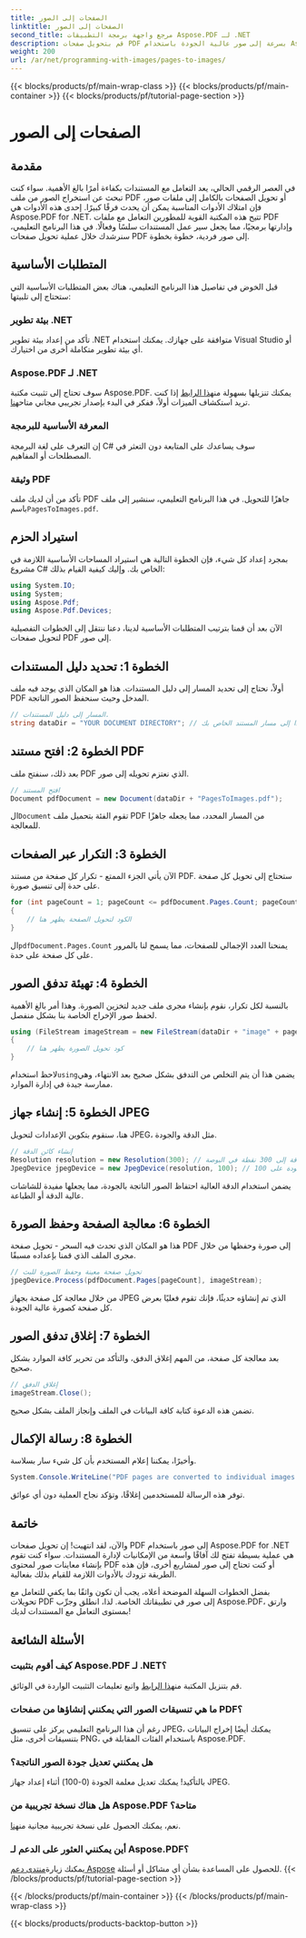 ```yaml
---
title: الصفحات إلى الصور
linktitle: الصفحات إلى الصور
second_title: مرجع واجهة برمجة التطبيقات Aspose.PDF لـ .NET
description: قم بتحويل صفحات PDF بسرعة إلى صور عالية الجودة باستخدام Aspose.PDF لـ .NET باستخدام هذا الدليل الشامل خطوة بخطوة.
weight: 200
url: /ar/net/programming-with-images/pages-to-images/
---
```


{{< blocks/products/pf/main-wrap-class >}}
{{< blocks/products/pf/main-container >}}
{{< blocks/products/pf/tutorial-page-section >}}

# الصفحات إلى الصور

## مقدمة

في العصر الرقمي الحالي، يعد التعامل مع المستندات بكفاءة أمرًا بالغ الأهمية. سواء كنت تبحث عن استخراج الصور من ملف PDF أو تحويل الصفحات بالكامل إلى ملفات صور، فإن امتلاك الأدوات المناسبة يمكن أن يحدث فرقًا كبيرًا. إحدى هذه الأدوات هي Aspose.PDF for .NET. تتيح هذه المكتبة القوية للمطورين التعامل مع ملفات PDF وإدارتها برمجيًا، مما يجعل سير عمل المستندات سلسًا وفعالًا. في هذا البرنامج التعليمي، سنرشدك خلال عملية تحويل صفحات PDF إلى صور فردية، خطوة بخطوة.

## المتطلبات الأساسية

قبل الخوض في تفاصيل هذا البرنامج التعليمي، هناك بعض المتطلبات الأساسية التي ستحتاج إلى تلبيتها:

### بيئة تطوير .NET

تأكد من إعداد بيئة تطوير .NET متوافقة على جهازك. يمكنك استخدام Visual Studio أو أي بيئة تطوير متكاملة أخرى من اختيارك.

### Aspose.PDF لـ .NET

 سوف تحتاج إلى تثبيت مكتبة Aspose.PDF. يمكنك تنزيلها بسهولة من[هذا الرابط](https://releases.aspose.com/pdf/net/) إذا كنت تريد استكشاف الميزات أولاً، ففكر في البدء بإصدار تجريبي مجاني متاح[هنا](https://releases.aspose.com/).

### المعرفة الأساسية للبرمجة

إن التعرف على لغة البرمجة C# سوف يساعدك على المتابعة دون التعثر في المصطلحات أو المفاهيم.

### وثيقة PDF

 تأكد من أن لديك ملف PDF جاهزًا للتحويل. في هذا البرنامج التعليمي، سنشير إلى ملف باسم`PagesToImages.pdf`.

## استيراد الحزم

بمجرد إعداد كل شيء، فإن الخطوة التالية هي استيراد المساحات الأساسية اللازمة في مشروع C# الخاص بك. وإليك كيفية القيام بذلك:

```csharp
using System.IO;
using System;
using Aspose.Pdf;
using Aspose.Pdf.Devices;
```

الآن بعد أن قمنا بترتيب المتطلبات الأساسية لدينا، دعنا ننتقل إلى الخطوات التفصيلية لتحويل صفحات PDF إلى صور.

## الخطوة 1: تحديد دليل المستندات

أولاً، نحتاج إلى تحديد المسار إلى دليل المستندات. هذا هو المكان الذي يوجد فيه ملف PDF المدخل وحيث سنحفظ الصور الناتجة.

```csharp
// المسار إلى دليل المستندات.
string dataDir = "YOUR DOCUMENT DIRECTORY"; // قم بتحديث هذا إلى مسار المستند الخاص بك
```

## الخطوة 2: افتح مستند PDF

بعد ذلك، سنفتح ملف PDF الذي نعتزم تحويله إلى صور.

```csharp
// افتح المستند
Document pdfDocument = new Document(dataDir + "PagesToImages.pdf");
```

 ال`Document` تقوم الفئة بتحميل ملف PDF من المسار المحدد، مما يجعله جاهزًا للمعالجة.

## الخطوة 3: التكرار عبر الصفحات

الآن يأتي الجزء الممتع - تكرار كل صفحة من مستند PDF. ستحتاج إلى تحويل كل صفحة على حدة إلى تنسيق صورة.

```csharp
for (int pageCount = 1; pageCount <= pdfDocument.Pages.Count; pageCount++)
{
    // الكود لتحويل الصفحة يظهر هنا
}
```

 ال`pdfDocument.Pages.Count` يمنحنا العدد الإجمالي للصفحات، مما يسمح لنا بالمرور على كل صفحة على حدة.

## الخطوة 4: تهيئة تدفق الصور

بالنسبة لكل تكرار، نقوم بإنشاء مجرى ملف جديد لتخزين الصورة. وهذا أمر بالغ الأهمية لحفظ صور الإخراج الخاصة بنا بشكل منفصل.

```csharp
using (FileStream imageStream = new FileStream(dataDir + "image" + pageCount + "_out" + ".jpg", FileMode.Create))
{
    // كود تحويل الصورة يظهر هنا
}
```

 لاحظ استخدام`using`يضمن هذا أن يتم التخلص من التدفق بشكل صحيح بعد الانتهاء، وهي ممارسة جيدة في إدارة الموارد.

## الخطوة 5: إنشاء جهاز JPEG

هنا، سنقوم بتكوين الإعدادات لتحويل JPEG، مثل الدقة والجودة.

```csharp
// إنشاء كائن الدقة
Resolution resolution = new Resolution(300); // ضبط الدقة إلى 300 نقطة في البوصة
JpegDevice jpegDevice = new JpegDevice(resolution, 100); // تم ضبط الجودة على 100
```

يضمن استخدام الدقة العالية احتفاظ الصور الناتجة بالجودة، مما يجعلها مفيدة للشاشات عالية الدقة أو الطباعة.

## الخطوة 6: معالجة الصفحة وحفظ الصورة

هذا هو المكان الذي تحدث فيه السحر - تحويل صفحة PDF إلى صورة وحفظها من خلال مجرى الملف الذي قمنا بإعداده مسبقًا.

```csharp
// تحويل صفحة معينة وحفظ الصورة للبث
jpegDevice.Process(pdfDocument.Pages[pageCount], imageStream);
```

من خلال معالجة كل صفحة بجهاز JPEG الذي تم إنشاؤه حديثًا، فإنك تقوم فعليًا بعرض كل صفحة كصورة عالية الجودة.

## الخطوة 7: إغلاق تدفق الصور

بعد معالجة كل صفحة، من المهم إغلاق الدفق، والتأكد من تحرير كافة الموارد بشكل صحيح.

```csharp
// إغلاق الدفق
imageStream.Close();
```

تضمن هذه الدعوة كتابة كافة البيانات في الملف وإنجاز الملف بشكل صحيح.

## الخطوة 8: رسالة الإكمال

وأخيرًا، يمكننا إعلام المستخدم بأن كل شيء سار بسلاسة.

```csharp
System.Console.WriteLine("PDF pages are converted to individual images successfully!");
```

توفر هذه الرسالة للمستخدمين إغلاقًا، وتؤكد نجاح العملية دون أي عوائق.

## خاتمة

والآن، لقد انتهيت! إن تحويل صفحات PDF إلى صور باستخدام Aspose.PDF for .NET هي عملية بسيطة تفتح لك آفاقًا واسعة من الإمكانيات لإدارة المستندات. سواء كنت تقوم بإنشاء معاينات صور لمحتوى PDF أو كنت تحتاج إلى صور لمشاريع أخرى، فإن هذه الطريقة تزودك بالأدوات اللازمة للقيام بذلك بفعالية.

بفضل الخطوات السهلة الموضحة أعلاه، يجب أن تكون واثقًا بما يكفي للتعامل مع تحويلات PDF إلى صور في تطبيقاتك الخاصة. لذا، انطلق وجرِّب Aspose.PDF، وارتق بمستوى التعامل مع المستندات لديك!

## الأسئلة الشائعة

### كيف أقوم بتثبيت Aspose.PDF لـ .NET؟
 قم بتنزيل المكتبة من[هذا الرابط](https://releases.aspose.com/pdf/net/) واتبع تعليمات التثبيت الواردة في الوثائق.

### ما هي تنسيقات الصور التي يمكنني إنشاؤها من صفحات PDF؟
رغم أن هذا البرنامج التعليمي يركز على تنسيق JPEG، يمكنك أيضًا إخراج البيانات بتنسيقات أخرى، مثل PNG، باستخدام الفئات المقابلة في Aspose.PDF.

### هل يمكنني تعديل جودة الصور الناتجة؟
بالتأكيد! يمكنك تعديل معلمة الجودة (0-100) أثناء إعداد جهاز JPEG.

### هل هناك نسخة تجريبية من Aspose.PDF متاحة؟
 نعم، يمكنك الحصول على نسخة تجريبية مجانية من[هنا](https://releases.aspose.com/).

### أين يمكنني العثور على الدعم لـ Aspose.PDF؟
 يمكنك زيارة[منتدى دعم Aspose](https://forum.aspose.com/c/pdf/10) للحصول على المساعدة بشأن أي مشاكل أو أسئلة.
{{< /blocks/products/pf/tutorial-page-section >}}

{{< /blocks/products/pf/main-container >}}
{{< /blocks/products/pf/main-wrap-class >}}

{{< blocks/products/products-backtop-button >}}
